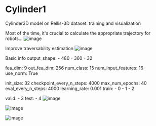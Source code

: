 # Cylinder1
Cylinder3D model on Rellis-3D dataset: training and visualization

Most of the time, it's crucial to calculate the appropriate trajectory for robots...
![image](https://github.com/nibafanfan/Cylinder1/assets/33424645/16dc4f6c-83ec-4ca6-823d-49063677ca9e)

Improve traversability estimation
![image](https://github.com/nibafanfan/Cylinder1/assets/33424645/2f5665ed-7638-47b9-b91a-7c773a2f9ef1)

Basic info
output_shape:
    - 480
    - 360
    - 32

  fea_dim: 9
  out_fea_dim: 256
  num_class: 15
  num_input_features: 16
  use_norm: True
 
  init_size: 32
  checkpoint_every_n_steps: 4000
  max_num_epochs: 40
  eval_every_n_steps: 4000
  learning_rate: 0.001
  train:
    - 0
    - 1
    - 2
   
  valid:
    - 3
  test:
    - 4
![image](https://github.com/nibafanfan/Cylinder1/assets/33424645/205df09c-4312-41d5-911c-a211ae260547)

![image](https://github.com/nibafanfan/Cylinder1/assets/33424645/b6b3049e-eafb-4d72-9e7c-b436266f9113)



![image](https://github.com/nibafanfan/Cylinder1/assets/33424645/5559415d-74c0-414c-8794-c1d00038d089)

